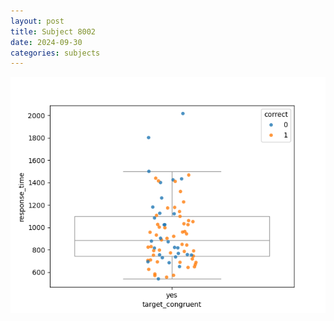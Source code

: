 ```yaml
---
layout: post
title: Subject 8002
date: 2024-09-30
categories: subjects
---
```


![](data/8002/run-1/8002_rt_congruence.png)
